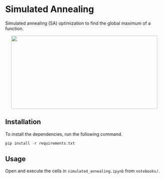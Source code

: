 # Simulated Annealing

Simulated annealing (SA) optimization to find the global maximum of a function.

<p align="center">
    <img width="466" height="233" src="images/examples.gif">
</p>





## Installation
To install the dependencies, run the following command.
```python
pip install -r requirements.txt
```

## Usage
Open and execute the cells in `simulated_annealing.ipynb` from `notebooks/`. 
